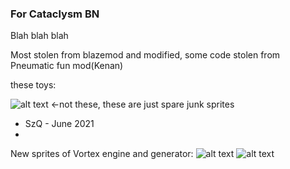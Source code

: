 
### For Cataclysm BN

Blah blah blah

Most stolen from blazemod and modified, some code stolen from Pneumatic fun mod(Kenan) 

these toys:

![alt text](https://media.discordapp.net/attachments/696798032875749516/860265839382757426/SzQ_sorted_normal.png)
<-not these, these are just spare junk sprites
- SzQ - June 2021
- 
New sprites of Vortex engine and generator:
![alt text](https://cdn.discordapp.com/attachments/677955422656659457/861376511893307472/vortex_gen_1.gif)
![alt text](https://cdn.discordapp.com/attachments/677955422656659457/861376514931425320/vortex_gen_2.gif)

